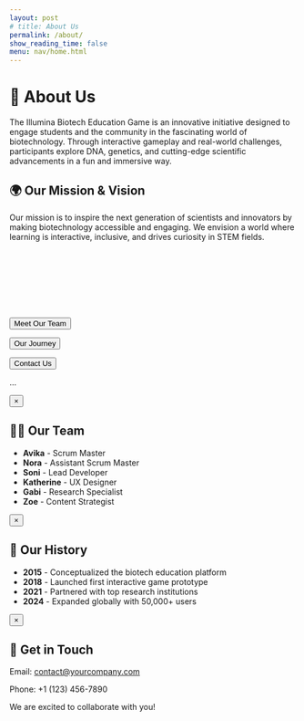 ```yaml
---
layout: post
# title: About Us
permalink: /about/
show_reading_time: false
menu: nav/home.html
---
```


<!-- Tailwind CSS CDN (for testing purposes, remove in production and install via npm or yarn) -->
<script src="https://cdn.tailwindcss.com"></script>
<!-- About Us Section -->
<div class="text-center text-black bg-gradient-to-b from-blue-100 to-white py-20 px-6">
  <h1 class="text-5xl font-extrabold text-blue-900">🚀 About Us</h1>
  <p class="mt-6 text-xl text-gray-700 max-w-4xl mx-auto">
    The Illumina Biotech Education Game is an innovative initiative designed to engage students and the community in the fascinating world of biotechnology. Through interactive gameplay and real-world challenges, participants explore DNA, genetics, and cutting-edge scientific advancements in a fun and immersive way.
  </p>
</div>

<!-- Mission & Vision Section -->
<div class="max-w-5xl mx-auto text-center py-16 px-6">
  <h2 class="text-4xl font-bold text-blue-900">🌍 Our Mission & Vision</h2>
  <p class="mt-6 text-lg text-gray-700">
    Our mission is to inspire the next generation of scientists and innovators by making biotechnology accessible and engaging. We envision a world where learning is interactive, inclusive, and drives curiosity in STEM fields.
    <br>
    <br>
    <br>
    <br>
    <br>
    <br>
    <br>
    <br>
  </p>
</div>

<!-- Team & Journey Section -->
<div class="text-center mt-12 space-y-8 mb-10">
  <!-- Meet Our Team -->
  <button class="bg-blue-600 text-white py-3 px-8 rounded-full text-lg font-semibold shadow-lg transition duration-300 hover:bg-blue-500"
    onclick="openPopup('teamPopup')">Meet Our Team</button>

  <!-- Our Journey -->
  <button class="bg-blue-600 text-white py-3 px-8 rounded-full text-lg font-semibold shadow-lg transition duration-300 hover:bg-blue-500"
    onclick="openPopup('historyPopup')">Our Journey</button>

  <!-- Contact Us -->
  <button class="bg-blue-600 text-white py-3 px-8 rounded-full text-lg font-semibold shadow-lg transition duration-300 hover:bg-blue-500"
    onclick="openPopup('contactPopup')">Contact Us</button>
</div>


<p class="text-center text-white-700 max-w-2xl mx-auto">
    ...
</p>


<!-- Popups -->
<div id="teamPopup" class="fixed inset-0 hidden bg-black/60 flex items-center justify-center"
  onclick="closePopup(event, 'teamPopup')">
  <div class="bg-white text-black p-8 rounded-lg w-96 relative shadow-xl">
    <button class="absolute top-3 right-3 text-gray-600 text-2xl font-bold"
      onclick="closePopup(event, 'teamPopup')">&times;</button>
    <h2 class="text-3xl font-bold text-blue-900 mb-6">👨‍💻 Our Team</h2>
    <ul class="text-left space-y-4 text-gray-700">
      <li><strong>Avika</strong> - Scrum Master</li>
      <li><strong>Nora</strong> - Assistant Scrum Master</li>
      <li><strong>Soni</strong> - Lead Developer</li>
      <li><strong>Katherine</strong> - UX Designer</li>
      <li><strong>Gabi</strong> - Research Specialist</li>
      <li><strong>Zoe</strong> - Content Strategist</li>
    </ul>
  </div>
</div>

<div id="historyPopup" class="fixed inset-0 hidden bg-black/60 flex items-center justify-center"
  onclick="closePopup(event, 'historyPopup')">
  <div class="bg-white text-black p-8 rounded-lg w-96 relative shadow-xl">
    <button class="absolute top-3 right-3 text-gray-600 text-2xl font-bold"
      onclick="closePopup(event, 'historyPopup')">&times;</button>
    <h2 class="text-3xl font-bold text-blue-900 mb-6">📜 Our History</h2>
    <ul class="text-left space-y-4 text-gray-700">
      <li><strong>2015</strong> - Conceptualized the biotech education platform</li>
      <li><strong>2018</strong> - Launched first interactive game prototype</li>
      <li><strong>2021</strong> - Partnered with top research institutions</li>
      <li><strong>2024</strong> - Expanded globally with 50,000+ users</li>
    </ul>
  </div>
</div>

<div id="contactPopup" class="fixed inset-0 hidden bg-black/60 flex items-center justify-center"
  onclick="closePopup(event, 'contactPopup')">
  <div class="bg-white text-black p-8 rounded-lg w-96 relative shadow-xl">
    <button class="absolute top-3 right-3 text-gray-600 text-2xl font-bold"
      onclick="closePopup(event, 'contactPopup')">&times;</button>
    <h2 class="text-3xl font-bold text-blue-900 mb-6">📩 Get in Touch</h2>
    <p class="text-lg text-gray-700">
      Email: <a href="mailto:contact@yourcompany.com" class="text-blue-600 underline">contact@yourcompany.com</a>
    </p>
    <p class="text-lg text-gray-700">Phone: +1 (123) 456-7890</p>
    <p class="mt-4 text-gray-700">We are excited to collaborate with you!</p>
  </div>
</div>

<!-- JavaScript for Popups -->
<script>
  function openPopup(id) {
    document.getElementById(id).classList.remove("hidden");
  }

  function closePopup(event, id) {
    if (event.target.classList.contains("fixed") || event.target.classList.contains("text-gray-600")) {
      document.getElementById(id).classList.add("hidden");
    }
  }

  // Close with ESC key
  document.addEventListener("keydown", function (event) {
    if (event.key === "Escape") {
      document.querySelectorAll(".fixed").forEach(popup => popup.classList.add("hidden"));
    }
  });
</script>